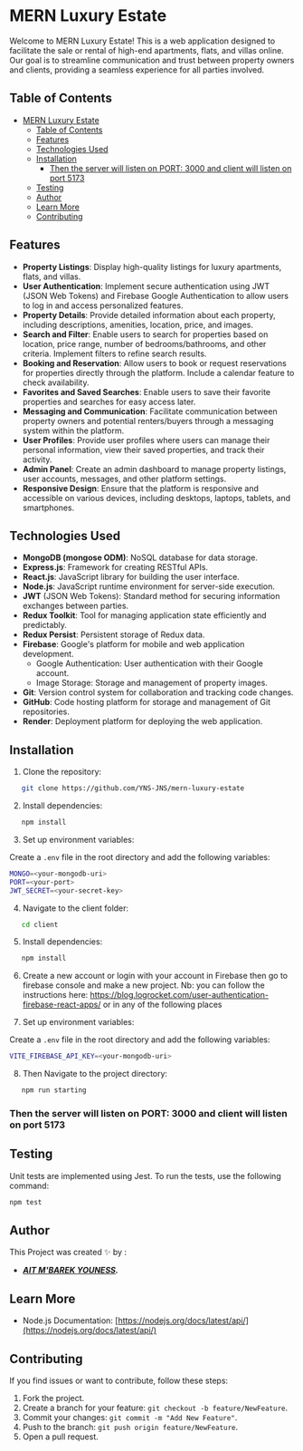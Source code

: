# MERN Luxury Estate

Welcome to MERN Luxury Estate! This is a web application designed to facilitate the sale or rental of high-end apartments, flats, and villas online. Our goal is to streamline communication and trust between property owners and clients, providing a seamless experience for all parties involved.

## Table of Contents

- [MERN Luxury Estate](#mern-luxury-estate)
  - [Table of Contents](#table-of-contents)
  - [Features](#features)
  - [Technologies Used](#technologies-used)
  - [Installation](#installation)
    - [Then the server will listen on PORT: 3000 and client will listen on port 5173](#then-the-server-will-listen-on-port-3000-and-client-will-listen-on-port-5173)
  - [Testing](#testing)
  - [Author](#author)
  - [Learn More](#learn-more)
  - [Contributing](#contributing)

## Features

- **Property Listings**: Display high-quality listings for luxury apartments, flats, and villas.
- **User Authentication**: Implement secure authentication using JWT (JSON Web Tokens) and Firebase Google Authentication to allow users to log in and access personalized features.
- **Property Details**: Provide detailed information about each property, including descriptions, amenities, location, price, and images.
- **Search and Filter**: Enable users to search for properties based on location, price range, number of bedrooms/bathrooms, and other criteria. Implement filters to refine search results.
- **Booking and Reservation**: Allow users to book or request reservations for properties directly through the platform. Include a calendar feature to check availability.
- **Favorites and Saved Searches**: Enable users to save their favorite properties and searches for easy access later.
- **Messaging and Communication**: Facilitate communication between property owners and potential renters/buyers through a messaging system within the platform.
- **User Profiles**: Provide user profiles where users can manage their personal information, view their saved properties, and track their activity.
- **Admin Panel**: Create an admin dashboard to manage property listings, user accounts, messages, and other platform settings.
- **Responsive Design**: Ensure that the platform is responsive and accessible on various devices, including desktops, laptops, tablets, and smartphones.

## Technologies Used

- **MongoDB (mongose ODM)**: NoSQL database for data storage.
- **Express.js**: Framework for creating RESTful APIs.
- **React.js**: JavaScript library for building the user interface.
- **Node.js**: JavaScript runtime environment for server-side execution.
- **JWT** (JSON Web Tokens): Standard method for securing information exchanges between parties.
- **Redux Toolkit**: Tool for managing application state efficiently and predictably.
- **Redux Persist**: Persistent storage of Redux data.
- **Firebase**: Google's platform for mobile and web application development.
  - Google Authentication: User authentication with their Google account.
  - Image Storage: Storage and management of property images.
- **Git**: Version control system for collaboration and tracking code changes.
- **GitHub**: Code hosting platform for storage and management of Git repositories.
- **Render**: Deployment platform for deploying the web application.

## Installation

1. Clone the repository:

```bash
   git clone https://github.com/YNS-JNS/mern-luxury-estate
```

2. Install dependencies:

```bash
   npm install
```

3. Set up environment variables:

Create a `.env` file in the root directory and add the following variables:

```bash	
MONGO=<your-mongodb-uri>
PORT=<your-port>
JWT_SECRET=<your-secret-key>
```

4. Navigate to the client folder:

```bash
   cd client
```

5. Install dependencies:

```bash
   npm install
```

6. Create a new account or login with your account in Firebase then go to firebase console and make a new project.
Nb: you can follow the instructions here: https://blog.logrocket.com/user-authentication-firebase-react-apps/ or in any of the following places

7. Set up environment variables:

Create a `.env` file in the root directory and add the following variables:

```bash	
VITE_FIREBASE_API_KEY=<your-mongodb-uri>
```

8. Then Navigate to the project directory:

```bash
   npm run starting
```
### Then the server will listen on PORT: 3000 and client will listen on port 5173

## Testing

Unit tests are implemented using Jest. To run the tests, use the following command:

```bash
npm test
```

## Author

This Project was created ✨ by :
- ***[AIT M'BAREK YOUNESS](https://github.com/YNS-JNS).***

## Learn More

- Node.js Documentation: [https://nodejs.org/docs/latest/api/](https://nodejs.org/docs/latest/api/)

## Contributing

If you find issues or want to contribute, follow these steps:

1. Fork the project.
2. Create a branch for your feature: `git checkout -b feature/NewFeature`.
3. Commit your changes: `git commit -m "Add New Feature"`.
4. Push to the branch: `git push origin feature/NewFeature`.
5. Open a pull request.
